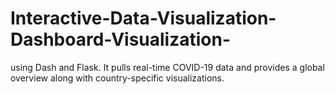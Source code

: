 # Interactive-Data-Visualization-Dashboard-Visualization-
using Dash and Flask. It pulls real-time COVID-19 data and provides a global overview along with country-specific visualizations.
